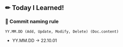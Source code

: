 ## ✏ Today I Learned!

### 💾 Commit naming rule
```
YY.MM.DD (Add, Update, Modify, Delete) (Doc.content)
```

* YY.MM.DD -> 22.10.01

